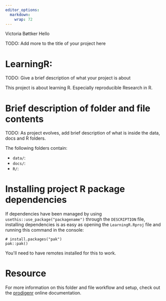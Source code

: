 ```yaml
---
editor_options: 
  markdown: 
    wrap: 72
---
```

Victoria Bøttker 
Hello 

TODO: Add more to the title of your project here

# LearningR:

TODO: Give a brief description of what your project is about

This project is about learning R. Especially reproducible Research in R.

# Brief description of folder and file contents

TODO: As project evolves, add brief description of what is inside the
data, docs and R folders.

The following folders contain:

-   `data/`:
-   `docs/`:
-   `R/`:

# Installing project R package dependencies

If dependencies have been managed by using
`usethis::use_package("packagename")` through the `DESCRIPTION` file,
installing dependencies is as easy as opening the `LearningR.Rproj` file
and running this command in the console:

```         
# install.packages("pak")
pak::pak()
```

You'll need to have remotes installed for this to work.

# Resource

For more information on this folder and file workflow and setup, check
out the [prodigenr](https://rostools.github.io/prodigenr) online
documentation.
